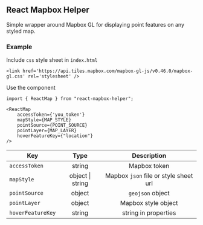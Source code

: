 ## React Mapbox Helper

Simple wrapper around Mapbox GL for displaying point features on any styled map.


### Example

Include `css` style sheet in `index.html`

```
<link href='https://api.tiles.mapbox.com/mapbox-gl-js/v0.46.0/mapbox-gl.css' rel='stylesheet' />
```

Use the component

```
import { ReactMap } from "react-mapbox-helper";

<ReactMap
    accessToken={'you_token'}
    mapStyle={MAP_STYLE}
    pointSource={POINT_SOURCE}
    pointLayer={MAP_LAYER}
    hoverFeatureKey={"location"}
/>
```

| Key               | Type             | Description                           |
| ----------------- | :--------------: | :-----------------------------------: |
| `accessToken`     | string           | Mapbox token                          |
| `mapStyle`        | object \| string | Mapbox `json` file or style sheet url |
| `pointSource`     | object           | `geojson` object                      |
| `pointLayer`      | object           | Mapbox style object                   |
| `hoverFeatureKey` | string           | string in properties                  |